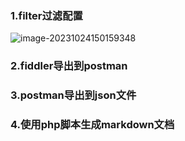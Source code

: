 ### 1.filter过滤配置

![image-20231024150159348](F:\AppData\Typora\typora-user-images\image-20231024150159348.png)

### 2.fiddler导出到postman





### 3.postman导出到json文件

### 4.使用php脚本生成markdown文档